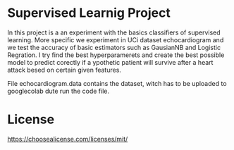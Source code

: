 # Supervised Learnig Project

In this project is a an experiment with the basics classifiers of supervised learning. More specific we experiment in UCi dataset echocardiogram and we test the accuracy of basic estimators such as GausianNB and Logistic Regration. I try find the best hyperparamerets and create the best possible model to predict corectly if a ypothetic patient will survive after a heart attack besed on certain given features.

File echocardiogram.data contains the dataset, witch has to be uploaded to googlecolab dute run the code file.

# License
https://choosealicense.com/licenses/mit/

